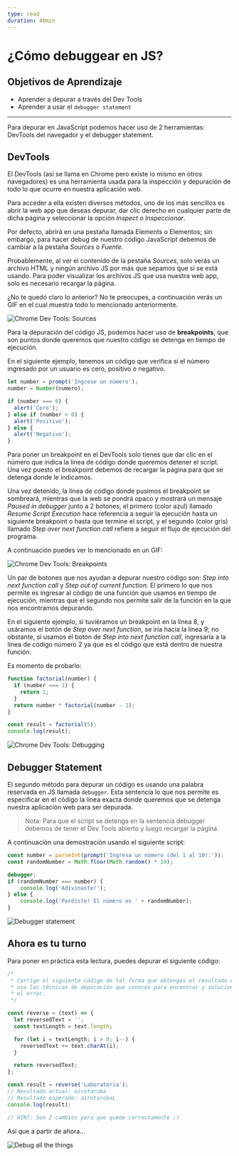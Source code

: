 ```yaml
---
type: read
duration: 40min
---
```


# ¿Cómo debuggear en JS?

## Objetivos de Aprendizaje

- Aprender a depurar a través del Dev Tools
- Aprender a usar el `debugger statement`

***

Para depurar en JavaScript podemos hacer uso de 2 herramientas: DevTools del
navegador y el debugger statement.

## DevTools

El DevTools (así se llama en Chrome pero existe lo mismo en otros navegadores)
es una herramienta usada para la inspección y depuración de todo lo que ocurre
en nuestra aplicación web.

Para acceder a ella existen diversos métodos, uno de los más sencillos es abrir
la web app que deseas depurar, dar clic derecho en cualquier parte de dicha
página y seleccionar la opción _Inspect_ o _Inspeccionar_.

Por defecto, abrirá en una pestaña llamada Elements o Elementos; sin embargo,
para hacer debug de nuestro código JavaScript debemos de cambiar a la pestaña
_Sources_ o _Fuente_.

Probablemente, al ver el contenido de la pestaña _Sources_, solo verás un
archivo HTML y ningún archivo JS por más que sepamos que si se está usando. Para
poder visualizar los archivos JS que usa nuestra web app, solo es necesario
recargar la página.

¿No te quedó claro lo anterior? No te preocupes, a continuación verás un GIF en
el cual muestra todo lo mencionado anteriormente.

![Chrome Dev Tools: Sources](https://cdn-images-1.medium.com/max/800/1*JhVFiJNoGZAAmlnk00y6TA.gif)

Para la depuración del código JS, podemos hacer uso de **breakpoints**, que son
puntos donde queremos que nuestro código se detenga en tiempo de ejecución.

En el siguiente ejemplo, tenemos un código que verifica si el número ingresado
por un usuario es cero, positivo o negativo.

```javascript
let number = prompt('Ingrese un número');
number = Number(numero);

if (number === 0) {
  alert('Cero');
} else if (number > 0) {
  alert('Positivo');
} else {
  alert('Negativo');
}
```

Para poner un breakpoint en el DevTools solo tienes que dar clic en el número
que indica la línea de código donde queremos detener el script. Una vez puesto
el breakpoint debemos de recargar la página para que se detenga donde le
indicamos.

Una vez detenido, la línea de código donde pusimos el breakpoint se sombreará,
mientras que la web se pondrá opaco y mostrará un mensaje _Paused in debugger_
junto a 2 botones, el primero (color azul) llamado _Resume Script Execution_
hace referencia a seguir la ejecución hasta un siguiente breakpoint o hasta que
termine el script, y el segundo (color gris) llamado _Step over next function call_
refiere a seguir el flujo de ejecución del programa.

A continuación puedes ver lo mencionado en un GIF:

![Chrome Dev Tools: Breakpoints](https://cdn-images-1.medium.com/max/800/1*DbS6jAUYz3mPJjyv8MMU-w.gif)

Un par de botones que nos ayudan a depurar nuestro código son:
_Step into next function call_ y _Step out of current function_. El primero lo
que nos permite es ingresar al código de una función que usamos en tiempo de
ejecución, mientras que el segundo nos permite salir de la función en la que
nos encontramos depurando.

En el siguiente ejemplo, si tuviéramos un breakpoint en la línea 8, y usáramos
el botón de _Step over next function_, se iría hacia la línea 9; no obstante, si
usamos el botón de _Step into next function call_, ingresaría a la línea de
código número 2 ya que es el código que está dentro de nuestra función.

Es momento de probarlo:

```javascript
function factorial(number) {
  if (number === 1) {
    return 1;
  }
  return number * factorial(number - 1);
}

const result = factorial(5);
console.log(result);
```

![Chrome Dev Tools: Debugging](https://cdn-images-1.medium.com/max/800/1*C3k9ZTu-q9i8GFB2P47muQ.gif)

## Debugger Statement

El segundo método para depurar un código es usando una palabra reservada en JS
llamada `debugger`. Esta sentencia lo que nos permite es especificar en el
código la línea exacta donde queremos que se detenga nuestra aplicación web para
ser depurada.

> Nota: Para que el script se detenga en la sentencia debugger debemos de tener
> el Dev Tools abierto y luego recargar la página.

A continuación una demostración usando el siguiente script:

```javascript
const number = parseInt(prompt('Ingresa un número (del 1 al 10):'));
const randomNumber = Math.floor(Math.random() * 10);

debugger;
if (randomNumber === number) {
    console.log('Adivinaste!');
} else {
    console.log('Perdiste! El número es ' + randomNumber);
}
```

![Debugger statement](https://cdn-images-1.medium.com/max/800/1*RcPHfLBSK1Bh8FzfqJlqpQ.gif)

## Ahora es tu turno

Para poner en práctica esta lectura, puedes depurar el siguiente código:

```javascript
/*
 * Corrige el siguiente código de tal forma que obtengas el resultado esperado,
 * usa las técnicas de depuración que conoces para encontrar y solucionar
 * el error.
 */

const reverse = (text) => {
  let reversedText = '';
  const textLength = text.length;

  for (let i = textLength; i > 0; i--) {
    reversedText += text.charAt(i);
  }

  return reversedText;
};

const result = reverse('Laboratoria');
// Resultado actual: airotaroba
// Resultado esperado: airotarobaL
console.log(result);

// HINT: Son 2 cambios para que quede correctamente ;)
```

Así que a partir de ahora…

![Debug all the things](https://cdn-images-1.medium.com/max/800/1*znr2Wn2kXro7XkimgplRCg.jpeg)
